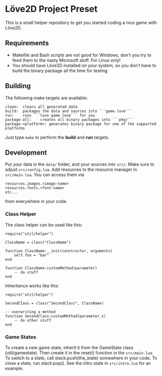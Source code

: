 # Löve2D Project Preset

This is a small helper repository to get you started coding a nice game with Löve2D.

## Requirements

* Makefile and Bash scripts are not good for Windows, don't you try to feed them to the nasty Microsoft stuff. For Linux only!
* You should have Löve2D installed on your system, so you don't have to build the binary package all the time for testing

## Building

The following make targets are available:

    clean:  clears all generated data
    build:  packages the data and sources into ```game.love```
    run:    runs ```love game.love``` for you
    package-all:    creates all binary packages into ```pkg/```
    package-<platform>: generates binary package for one of the supported platforms

Just type ```make``` to perform the **build** and **run** targets.

## Development

Put your data in the ```data/``` folder, and your sources into ```src/```. Make sure to adjust ```src/config.lua```. Add resources to the resource manager in ```src/main.lua```. You can access them via

    resources.images.<image-name>
    resources.fonts.<font-name>
    etc...

from everywhere in your code.

### Class Helper

The class helper can be used like this:

    require("util/helper")

    ClassName = class("ClassName")

    function ClassName:__init(constructor, arguments)
        self.foo = "bar"
    end

    function ClassName:customMethod(parameter)
        -- do stuff
    end

Inheritance works like this:

    require("util/helper")

    SecondClass = class("SecondClass", ClassName)

    -- overwriting a method
    function SecondClass:customMethod(parameter_x)
        -- do other stuff
    end

### Game States

To create a new game state, inherit it from the GameState class (util/gamestate). Then create it in the reset() function in the ```src/main.lua```. To switch to a state, call stack:push(the_state) somewhere in your code. To close a state, run stack:pop(). See the intro state in ```src/intro.lua``` for an example.
